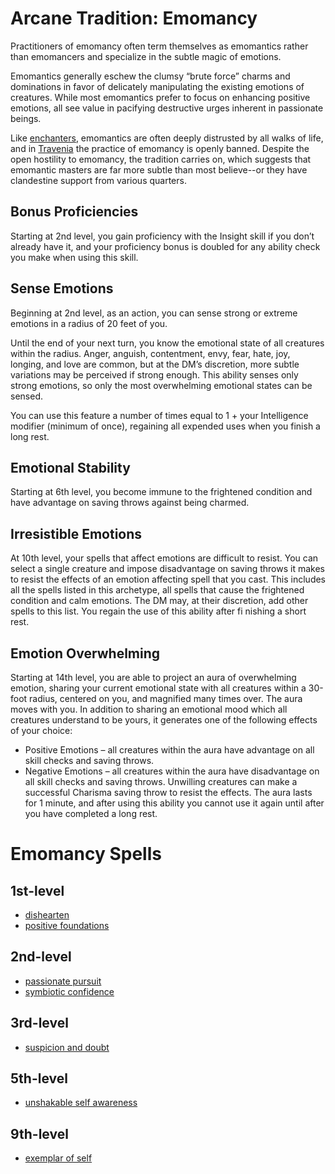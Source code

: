 # Arcane Tradition: Emomancy
Practitioners of emomancy often term themselves as emomantics rather than emomancers and specialize in the subtle magic of emotions. 

Emomantics generally eschew the clumsy “brute force” charms and dominations in favor of delicately manipulating the existing emotions of creatures. While most emomantics prefer to focus on enhancing positive emotions, all see value in pacifying destructive urges inherent in passionate beings.

Like [enchanters](Enchantment.md), emomantics are often deeply distrusted by all walks of life, and in [Travenia](/Nations/Travenia.md) the practice of emomancy is openly banned. Despite the open hostility to emomancy, the tradition carries on, which suggests that emomantic masters are far more subtle than most believe--or they have clandestine support from various quarters.

## Bonus Proficiencies
Starting at 2nd level, you gain proficiency with the Insight skill if you don’t already have it, and your proficiency bonus is doubled for any ability check you make when using this skill.

## Sense Emotions
Beginning at 2nd level, as an action, you can sense strong or extreme emotions in a radius of 20 feet of you.

Until the end of your next turn, you know the emotional state of all creatures within the radius. Anger, anguish, contentment, envy, fear, hate, joy, longing, and love are common, but at the DM’s discretion, more subtle variations may be perceived if strong enough. This ability senses only strong emotions, so only the most overwhelming emotional states can be sensed.

You can use this feature a number of times equal to 1 + your Intelligence modifier (minimum of once), regaining all expended uses when you finish a long rest.

## Emotional Stability
Starting at 6th level, you become immune to the frightened condition and have advantage on saving throws against being charmed.

## Irresistible Emotions
At 10th level, your spells that affect emotions are difficult to resist. You can select a single creature and impose disadvantage on saving throws it makes to resist the effects of an emotion affecting spell that you cast. This includes all the spells listed in this archetype, all spells that cause the frightened condition and calm emotions. The DM may, at their discretion, add other spells to this list. You regain the use of this ability after fi nishing a short rest.

## Emotion Overwhelming
Starting at 14th level, you are able to project an aura of overwhelming emotion, sharing your current emotional state with all creatures within a 30-foot radius, centered on you, and magnified many times over. The aura moves with you. In addition to sharing an emotional mood which all creatures understand to be yours, it generates one of the following effects of your choice:
* Positive Emotions – all creatures within the aura have advantage on all skill checks and saving throws.
* Negative Emotions – all creatures within the aura have disadvantage on all skill checks and saving throws.
Unwilling creatures can make a successful Charisma saving throw to resist the effects. The aura lasts for 1 minute, and after using this ability you cannot use it again until after you have completed a long rest.

# Emomancy Spells

## 1st-level
* [dishearten](/Magic/Spells/dishearten.md)
* [positive foundations](/Magic/Spells/positive-foundations.md)

## 2nd-level
* [passionate pursuit](/Magic/Spells/passionate-pursuit.md)
* [symbiotic confidence](/Magic/Spells/symbiotic-confidence.md)

## 3rd-level
* [suspicion and doubt](/Magic/Spells/suspicion-and-doubt.md)

## 5th-level
* [unshakable self awareness](/Magic/Spells/unshakable-self-awareness.md)

## 9th-level
* [exemplar of self](/Magic/Spells/examplar-of-self.md)
